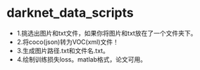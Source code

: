 # darknet_data_scripts
* 1.挑选出图片和txt文件，如果你将图片和txt放在了一个文件夹下。
* 2.将coco(json)转为VOC(xml)文件！
* 3.生成图片路径.txt和文件名.txt。
* 4.绘制训练损失loss。matlab格式，论文可用。
